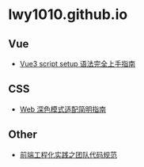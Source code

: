 # lwy1010.github.io

## Vue

- [Vue3 script setup 语法完全上手指南](https://github.com/lwy1010/lwy1010.github.io/issues/4)

## CSS

- [Web 深色模式适配简明指南](https://github.com/lwy1010/lwy1010.github.io/issues/3)

## Other

- [前端工程化实践之团队代码规范](https://github.com/lwy1010/lwy1010.github.io/issues/1)
